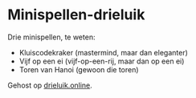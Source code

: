 # Minispellen-drieluik

Drie minispellen, te weten:

* Kluiscodekraker (mastermind, maar dan eleganter)
* Vijf op een ei (vijf-op-een-rij, maar dan op een ei)
* Toren van Hanoi (gewoon die toren)

Gehost op [drieluik.online](https://www.drieluik.online).
